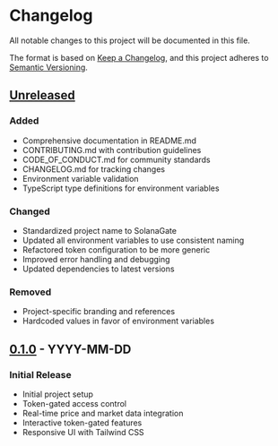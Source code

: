 # Changelog

All notable changes to this project will be documented in this file.

The format is based on [Keep a Changelog](https://keepachangelog.com/en/1.0.0/),
and this project adheres to [Semantic Versioning](https://semver.org/spec/v2.0.0.html).

## [Unreleased]

### Added

- Comprehensive documentation in README.md
- CONTRIBUTING.md with contribution guidelines
- CODE_OF_CONDUCT.md for community standards
- CHANGELOG.md for tracking changes
- Environment variable validation
- TypeScript type definitions for environment variables

### Changed

- Standardized project name to SolanaGate
- Updated all environment variables to use consistent naming
- Refactored token configuration to be more generic
- Improved error handling and debugging
- Updated dependencies to latest versions

### Removed

- Project-specific branding and references
- Hardcoded values in favor of environment variables

## [0.1.0] - YYYY-MM-DD

### Initial Release

- Initial project setup
- Token-gated access control
- Real-time price and market data integration
- Interactive token-gated features
- Responsive UI with Tailwind CSS

[Unreleased]: https://github.com/your-username/solana-token-gate/compare/v0.1.0...HEAD
[0.1.0]: https://github.com/your-username/solana-token-gate/releases/tag/v0.1.0
